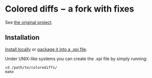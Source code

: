 # Colored diffs − a fork with fixes

See [the original project](https://github.com/jglick/colorediffs).

## Installation

[Install locally](https://developer.mozilla.org/en-US/Add-ons/Thunderbird/Building_a_Thunderbird_extension_7:_Installation)
or
[package it into a .xpi file](https://developer.mozilla.org/en-US/Add-ons/Thunderbird/Building_a_Thunderbird_extension_8:_packaging).

Under UNIX-like systems you can create the .xpi file by simply running:

    cd /path/to/colorediffs/
    make
